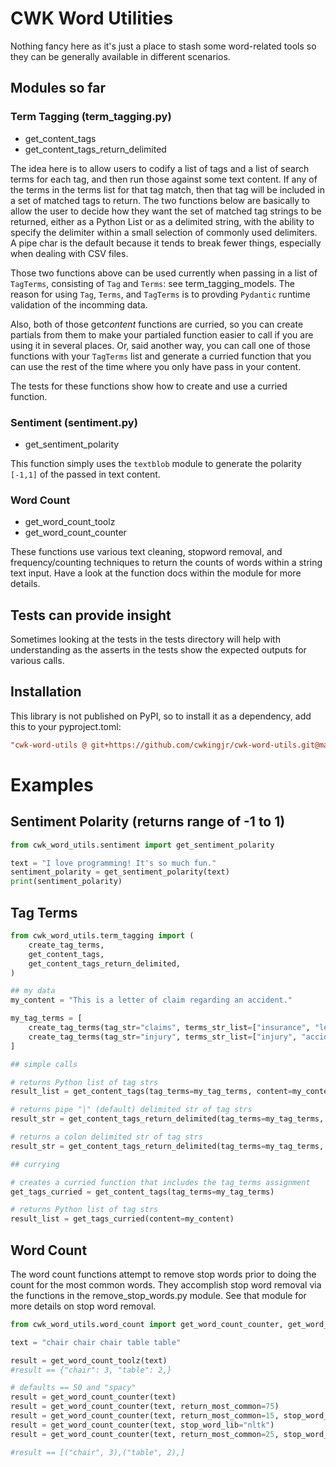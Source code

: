# CWK Word Utilities

Nothing fancy here as it's just a place to stash some word-related tools so they can be generally available in different scenarios.

## Modules so far

### Term Tagging (term_tagging.py)

- get_content_tags
- get_content_tags_return_delimited

The idea here is to allow users to codify a list of tags and a list of search terms for each tag, and then run those against some text content. If any of the terms in the terms list for that tag match, then that tag will be included in a set of matched tags to return. The two functions below are basically to allow the user to decide how they want the set of matched tag strings to be returned, either as a Python List or as a delimited string, with the ability to specify the delimiter within a small selection of commonly used delimiters. A pipe char is the default because it tends to break fewer things, especially when dealing with CSV files.

Those two functions above can be used currently when passing in a list of `TagTerms`, consisting of `Tag` and `Terms`: see term_tagging_models. The reason for using `Tag`, `Terms`, and `TagTerms` is to provding `Pydantic` runtime validation of the incomming data.

Also, both of those get*content* functions are curried, so you can create partials from them to make your partialed function easier to call if you are using it in several places. Or, said another way, you can call one of those functions with your `TagTerms` list and generate a curried function that you can use the rest of the time where you only have pass in your content.

The tests for these functions show how to create and use a curried function.

### Sentiment (sentiment.py)

- get_sentiment_polarity

This function simply uses the `textblob` module to generate the polarity `[-1,1]` of the passed in text content.

### Word Count

- get_word_count_toolz
- get_word_count_counter

These functions use various text cleaning, stopword removal, and frequency/counting techniques to return the counts of words within a string text input. Have a look at the function docs within the module for more details.

## Tests can provide insight

Sometimes looking at the tests in the tests directory will help with understanding as the asserts in the tests show the expected outputs for various calls.

## Installation

This library is not published on PyPI, so to install it as a dependency, add this to your pyproject.toml:

```toml
"cwk-word-utils @ git+https://github.com/cwkingjr/cwk-word-utils.git@main",
```

# Examples

## Sentiment Polarity (returns range of -1 to 1)

```python
from cwk_word_utils.sentiment import get_sentiment_polarity

text = "I love programming! It's so much fun."
sentiment_polarity = get_sentiment_polarity(text)
print(sentiment_polarity)
```

## Tag Terms

```python
from cwk_word_utils.term_tagging import (
    create_tag_terms,
    get_content_tags,
    get_content_tags_return_delimited,
)

## my data
my_content = "This is a letter of claim regarding an accident."

my_tag_terms = [
    create_tag_terms(tag_str="claims", terms_str_list=["insurance", "letter of claim", "documentation for claims"]),
    create_tag_terms(tag_str="injury", terms_str_list=["injury", "accident", "incident"]),
]

## simple calls

# returns Python list of tag strs
result_list = get_content_tags(tag_terms=my_tag_terms, content=my_content)

# returns pipe "|" (default) delimited str of tag strs
result_str = get_content_tags_return_delimited(tag_terms=my_tag_terms, content=my_content)

# returns a colon delimited str of tag strs
result_str = get_content_tags_return_delimited(tag_terms=my_tag_terms, content=my_content, delimiter=":")

## currying

# creates a curried function that includes the tag_terms assignment
get_tags_curried = get_content_tags(tag_terms=my_tag_terms)

# returns Python list of tag strs
result_list = get_tags_curried(content=my_content)
```

## Word Count

The word count functions attempt to remove stop words prior to doing the count
for the most common words. They accomplish stop word removal via the functions
in the remove_stop_words.py module. See that module for more details on stop
word removal.

```python
from cwk_word_utils.word_count import get_word_count_counter, get_word_count_toolz

text = "chair chair chair table table"

result = get_word_count_toolz(text)
#result == {"chair": 3, "table": 2,}

# defaults == 50 and "spacy"
result = get_word_count_counter(text)
result = get_word_count_counter(text, return_most_common=75)
result = get_word_count_counter(text, return_most_common=15, stop_word_lib="spacy")
result = get_word_count_counter(text, stop_word_lib="nltk")
result = get_word_count_counter(text, return_most_common=25, stop_word_lib="nltk")

#result == [("chair", 3),("table", 2),]
```
